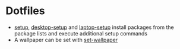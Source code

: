 # Dotfiles

- [setup](setup-scripts/setup), [desktop-setup](setup-scripts/desktop-setup) and [laptop-setup](setup-scripts/laptop-setup) install packages from the package lists and execute additional setup commands
- A wallpaper can be set with [set-wallpaper](setup-scripts/set-wallpaper)
